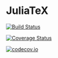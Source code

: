 # JuliaTeX

[![Build Status](https://travis-ci.org/chakravala/JuliaTeX.jl.svg?branch=master)](https://travis-ci.org/chakravala/JuliaTeX.jl)

[![Coverage Status](https://coveralls.io/repos/chakravala/JuliaTeX.jl/badge.svg?branch=master&service=github)](https://coveralls.io/github/chakravala/JuliaTeX.jl?branch=master)

[![codecov.io](http://codecov.io/github/chakravala/JuliaTeX.jl/coverage.svg?branch=master)](http://codecov.io/github/chakravala/JuliaTeX.jl?branch=master)
